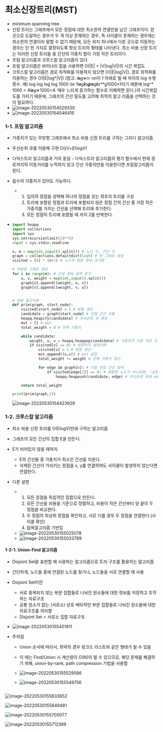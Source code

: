 # 최소신장트리(MST)

- minimum spanning tree
- 신장 트리는 그래프에서 모든 정점에 대한 최소한의 연결만을 남긴 그래프이다. 한 곳으로 도달하는 경우가 두 개 이상 존재하는 경우, 즉 사이클이 존재하는 경우에는 최소한의 연결이라 말할 수 없기 때문에, 모든 위치 하나에서 다른 곳으로 이동하는 경우는 단 한 가지로 결정되도록 항상 트리의 형태를 나타낸다. 최소 비용 신장 트리는 이러한 신장 트리들 중 간선의 가중치 합이 가장 작은 트리이다.
- 프림 알고리즘과 크루스칼 알고리즘이 있다.
- 프림 알고리즘은 바이너리 힙을 사용하면 O(|E| + |V|log|V|)의 시간 복잡도
- 크루스칼 알고리즘은 경로 최적화를 이용하지 않으면 O(|E|log|V|), 경로 최적화를 이용하는 
  경우 O(|E|log*|V|) (참고: *l**o**g*∗*n*: n*n*이 1 아래로 될 때 까지의 log 수행 횟수. 예) log log log log 1000 \le 1*l**o**g**l**o**g**l**o**g**l**o**g*1000≤1이기 때문에 log^* 1000 = 4*l**o**g*∗1000=4. 매우 느리게 증가하는 함수로 이해하면 된다.)의 시간복잡도를 가지기 때문에, 그래프의 간선 밀도를 고려해 최적의 알고
  리즘을 선택하는 것이 필요하다.
- ![image-20220530154529330](최소신장트리.assets/image-20220530154529330.png)
- ![image-20220530154546419](최소신장트리.assets/image-20220530154546419.png)

### 1-1. 프림 알고리즘

- 가중치가 있는 무방향 그래프에서 최소 비용 신장 트리를 구하는 그리디 알고리즘

- 우선순위 큐를 이용해 구현 *O*((*V*+*E*)log*V)*

- 다익스트라 알고리즘과 거의 동일 - 다익스트라 알고리즘의 평가 함수에서 현재 경로까지의
  이동거리를 누적하지 않고 간선 가중치만을 이용한다면 프림알고리즘이 된다.

- 음수의 가중치가 있어도 가능하다.

  - 1. 임의의 정점을 성택해 하나의 정점을 갖는 최초의 트리를 구성
    2. 트리에 포함된 정점과 트리에 포함되지 않은 정점 간의 간선 중 가장 작은 가중치를
       가지는 간선을 선택해 트리에 추가한다.
    3. 모든 정점이 트리에 포함될 때 까지 2를 반복한다.

- ```python
  import heapq
  import collections
  import sys
  sys.setrecursionlimit(10**6)
  input = sys.stdin.readline
  
  n, m = map(int,input().split()) # 노드 수, 간선 수
  graph = collections.defaultdict(list) # 빈 그래프 생성
  visited = [0] * (n+1) # 노드의 방문 정보 초기화
  
  # 무방향 그래프 생성
  for i in range(m): # 간성 정보 입력 받기
      u, v, weight = map(int,input().split())
      graph[u].append([weight, u, v])
      graph[v].append([weight, v, u])
  
  
  # 프림 알고리즘
  def prim(graph, start_node):
      visited[start_node] = 1 # 방문 갱신
      candidate = graph[start_node] # 인접 간선 추출
      heapq.heapify(candidate) # 우선순위 큐 생성
      mst = [] # mst
      total_weight = 0 # 전체 가중치
  
      while candidate:
          weight, u, v = heapq.heappop(candidate) # 가중치가 가장 적은 간선 추출
          if visited[v] == 0: # 방문하지 않았다면
              visited[v] = 1 # 방문 갱신
              mst.append((u,v)) # mst 삽입
              total_weight += weight # 전체 가중치 갱신
  
              for edge in graph[v]: # 다음 인접 간선 탐색
                  if visited[edge[2]] == 0: # 방문한 노드가 아니라면, (순환 방지)
                      heapq.heappush(candidate, edge) # 우선순위 큐에 edge 삽입
  
      return total_weight
  
  print(prim(graph,1))
  ```

  ![image-20220530154423929](최소신장트리.assets/image-20220530154423929.png)

  

### 1-2. 크루스칼 알고리즘

- 최소 비용 신장 트리를 O(ElogV)만에 구하는 알고리즘
- 그래프의 모든 간선의 집합 E을 만든다.
- E가 비어있지 않을 때까지
  - E의 간선들 중 가중치가 최소인 간선을 지운다.
  - 삭제된 간선이 가리키는 정점을 x, y를 연결하여도 사이클이 발생하지 않는다면 연결한다.

- 다른 설명
  - 1. 모든 정점을 독립적인 집합으로 만든다.
    2. 모든 간선을 비용을 기준으로 정렬하고, 비용이 작은 간선부터 양 끝의 두 정점을 비교한다.
    3. 두 정점의 최상위 정점을 확인하고, 서로 다를 경우 두 정점을 연결한다.(사이클 확인)
    4. 탐욕알고리즘 기반임
  - ![image-20220530155025078](최소신장트리.assets/image-20220530155025078.png)
  - ![image-20220530155033789](최소신장트리.assets/image-20220530155033789.png)

#### 1-2-1. Union-Find 알고리즘

- Disjoint Set을 표현할 때 사용하는 알고리즘으로 트리 구조를 활용하는 알고리즘

- 간단하게, 노드들 중에 연결된 노드를 찾거나, 노드들을 서로 연결할 때 사용

- Disjoint Set이란

  - 서로 중복되지 않는 부분 집합들로 나눠진 원소들에 대한 정보를 저장하고
    조작하는 자료구조
  - 공통 원소가 없는 (서로소) 상호 배타적인 부분 집합들로 나눠진 원소들에
    대한 자료구조를 의미함
  - Disjoint Set = 서로소 집합 자료구조

- ![image-20220530155401811](최소신장트리.assets/image-20220530155401811.png)

- 주의점

  - Union 순서에 따라서, 최악의 경우 링크드 리스트와 같은 형태가 될 수 있음
  - 이 때는 Find/Union 시 계산량이 O(N)이 될 수 있으므로, 해당 문제를 해결하기 위해,
    union-by-rank, path compression 기법을 사용함
  - ![image-20220530155529586](최소신장트리.assets/image-20220530155529586.png)

  - ![image-20220530155549756](최소신장트리.assets/image-20220530155549756.png)

```python
```

![image-20220530155633652](최소신장트리.assets/image-20220530155633652.png)

![image-20220530155649481](최소신장트리.assets/image-20220530155649481.png)

![image-20220530155700077](최소신장트리.assets/image-20220530155700077.png)

![image-20220530155712369](최소신장트리.assets/image-20220530155712369.png)
